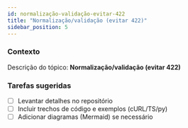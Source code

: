 ```yaml
---
id: normalização-validação-evitar-422
title: "Normalização/validação (evitar 422)"
sidebar_position: 5
---
```


<!-- Conteúdo inicial (stub). Preencha com detalhes do projeto. -->

### Contexto
Descrição do tópico: **Normalização/validação (evitar 422)**

### Tarefas sugeridas
- [ ] Levantar detalhes no repositório
- [ ] Incluir trechos de código e exemplos (cURL/TS/py)
- [ ] Adicionar diagramas (Mermaid) se necessário